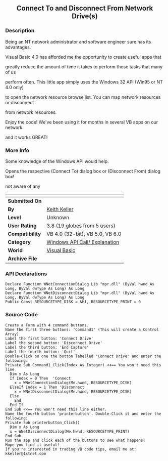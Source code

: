 ﻿<div align="center">

## Connect To and Disconnect From Network Drive\(s\)


</div>

### Description

Being an NT network administrator and software engineer sure has its advantages.

Visual Basic 4.0 has afforded me the opportunity to create useful apps that

greatly reduce the amount of time it takes to perform those tasks that many of us

perform often. This little app simply uses the Windows 32 API (Win95 or NT 4.0 only)

to open the network resource browse list. You can map network resources or disconnect

from network resources.

Enjoy the code! We've been using it for months in several VB apps on our network

and it works GREAT!
 
### More Info
 
Some knowledge of the Windows API would help.

Opens the respective (Connect To) dialog box or (Disconnect From) dialog box!

not aware of any


<span>             |<span>
---                |---
**Submitted On**   |
**By**             |[Keith Keller](https://github.com/Planet-Source-Code/PSCIndex/blob/master/ByAuthor/keith-keller.md)
**Level**          |Unknown
**User Rating**    |3.8 (19 globes from 5 users)
**Compatibility**  |VB 4\.0 \(32\-bit\), VB 5\.0, VB 6\.0
**Category**       |[Windows API Call/ Explanation](https://github.com/Planet-Source-Code/PSCIndex/blob/master/ByCategory/windows-api-call-explanation__1-39.md)
**World**          |[Visual Basic](https://github.com/Planet-Source-Code/PSCIndex/blob/master/ByWorld/visual-basic.md)
**Archive File**   |[](https://github.com/Planet-Source-Code/keith-keller-connect-to-and-disconnect-from-network-drive-s__1-714/archive/master.zip)

### API Declarations

```
Declare Function WNetConnectionDialog Lib "mpr.dll" (ByVal hwnd As Long, ByVal dwType As Long) As Long
Declare Function WNetDisconnectDialog Lib "mpr.dll" (ByVal hwnd As Long, ByVal dwType As Long) As Long
Public Const RESOURCETYPE_DISK = &H1, RESOURCETYPE_PRINT = 0
```


### Source Code

```
Create a Form with 4 command buttons.
Name the first three buttons: 'Command1' (This will create a Control Array)
Label the first button: 'Connect Drive'
Label the second button: 'Disconnect Drive'
Label the third button: 'End Capture'
Label the fourth button: 'Quit'
Double-Click on one the button labelled "Connect Drive" and enter the following:
Private Sub Command1_Click(Index As Integer) <<== You won't need this line
  Dim x As Long
  If Index = 0 Then  'Connect
    x = WNetConnectionDialog(Me.hwnd, RESOURCETYPE_DISK)
  ElseIf Index = 1 Then 'Disconnect
    x = WNetDisconnectDialog(Me.hwnd, RESOURCETYPE_DISK)
  Else
    End
  End If
End Sub <<== You won't need this line either.
Name the fourth button 'printerbutton'. Double-Click it and enter the following:
Private Sub printerbutton_Click()
  Dim x As Long
  x = WNetDisconnectDialog(Me.hwnd, RESOURCETYPE_PRINT)
End Sub
Run the app and click each of the buttons to see what happens!
Hope you find it useful!
If you're interested in trading VB code tips, email me at: kkeller@1stnet.com
```

